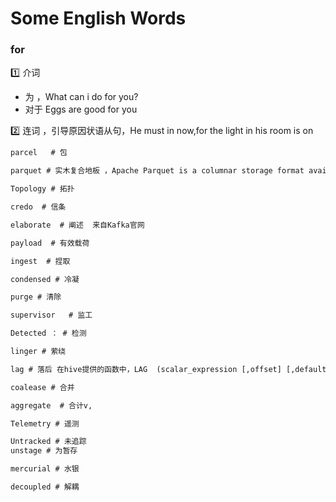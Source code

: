# Some English Words

### for 

:one: 介词

* 为 ，What  can i do for you?
* 对于 Eggs are good for you

:two: 连词 ，引导原因状语从句，He must in now,for the light in his room is on



```tex
parcel   # 包

parquet # 实木复合地板 ，Apache Parquet is a columnar storage format available to any project in the Hadoop ecosystem, regardless of the choice of data processing framework, data model or programming language.

Topology # 拓扑

credo  # 信条

elaborate  # 阐述  来自Kafka官网

payload  # 有效载荷

ingest  # 捏取

condensed # 冷凝

purge # 清除

supervisor   # 监工

Detected ： # 检测

linger # 萦绕 

lag # 落后 在hive提供的函数中，LAG  (scalar_expression [,offset] [,default]) OVER ([query_partition_clause] order_by_clause); The LAG function is used to access data from a previous row.

coalease # 合并

aggregate  # 合计v,

Telemetry # 遥测

Untracked # 未追踪
unstage # 为暂存 

mercurial # 水银

decoupled # 解耦
```

